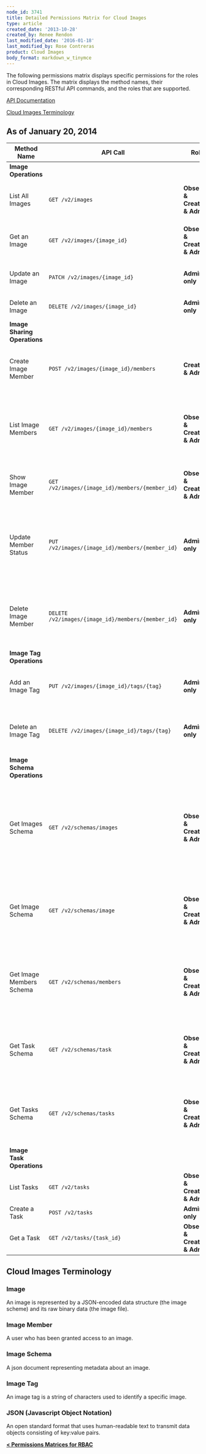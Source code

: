 ```yaml
---
node_id: 3741
title: Detailed Permissions Matrix for Cloud Images
type: article
created_date: '2013-10-28'
created_by: Renee Rendon
last_modified_date: '2016-01-18'
last_modified_by: Rose Contreras
product: Cloud Images
body_format: markdown_w_tinymce
---
```


The following permissions matrix displays specific permissions for the roles in Cloud Images. The matrix displays the method names, their corresponding RESTful API commands, and the roles that are supported.

[API Documentation](https://developer.rackspace.com/docs/)

[Cloud Images Terminology](https://admin.rackspace.com/knowledge_center/article/detailed-permissions-matrix-for-cloud-images#images)

## As of January 20, 2014

Method Name	| API Call | Role | Description
--- | --- | --- | ---
**Image Operations** | | |
List All Images | ```GET /v2/images``` | **Observer & Creator & Admin** | Lists public virtual machine (VM) images.
Get an Image | ```GET /v2/images/{image_id}``` | **Observer & Creator & Admin** | Gets the details for the specified image.
Update an Image	| ```PATCH /v2/images/{image_id}``` | **Admin only** | Updates the specified image.
Delete an Image | ```DELETE /v2/images/{image_id}``` | **Admin only** | Deletes the specified image.
**Image Sharing Operations** | | |
Create Image Member | ```POST /v2/images/{image_id}/members``` | **Creator & Admin** | Adds the specified tenant ID as an image member (user).
List Image Members | ```GET /v2/images/{image_id}/members``` | **Observer & Creator & Admin** | Returns a collection of members (user) with whom the image has been shared.
Show Image Member | ```GET /v2/images/{image_id}/members/{member_id}``` | **Observer & Creator & Admin** | Gets details for a specified image member.
Update Member Status | ```PUT /v2/images/{image_id}/members/{member_id}``` | **Admin only** | Sets the specified status for the specified member (user) of the specified image.
Delete Image Member | ```DELETE /v2/images/{image_id}/members/{member_id}``` | **Admin only** | Deletes the specified tenant ID from the member list of the specified image.
**Image Tag Operations** | | |
Add an Image Tag | ```PUT /v2/images/{image_id}/tags/{tag}``` | **Admin only** | Adds the specified tag to the specified image.
Delete an Image Tag	| ```DELETE /v2/images/{image_id}/tags/{tag}``` | **Admin only** | Deletes the specified tag from the specified image.
**Image Schema Operations** | | |
Get Images Schema | ```GET /v2/schemas/images``` | **Observer & Creator & Admin** | Gets a json-schema document that represents an images entity, which is a container of image entities.
Get Image Schema | ```GET /v2/schemas/image``` | **Observer & Creator & Admin** | Gets a json-schema document that represents a single image entity.
Get Image Members Schema | ```GET /v2/schemas/members``` | **Observer & Creator & Admin** | Gets a json-schema document that represents an image members entity.
Get Task Schema	| ```GET /v2/schemas/task``` | **Observer & Creator & Admin** | Gets a json-schema document that represents a specified task entity.
Get Tasks Schema | ```GET /v2/schemas/tasks``` | **Observer & Creator & Admin** | Gets a json-schema document that represents a tasks entity.
**Image Task Operations** | | |
List Tasks | ```GET /v2/tasks``` | **Observer & Creator & Admin** | Returns a collection of tasks.
Create a Task | ```POST /v2/tasks``` | **Admin only** | Creates a task.
Get a Task | ```GET /v2/tasks/{task_id}``` | **Observer & Creator & Admin** | Gets the details for a specified task.

## Cloud Images Terminology

### Image

An image is represented by a JSON-encoded data structure (the image scheme) and its raw binary data (the image file).

### Image Member

A user who has been granted access to an image.

### Image Schema

A json document representing metadata about an image.

### Image Tag

An image tag is a string of characters used to identify a specific image.

### JSON (Javascript Object Notation)

An open standard format that uses human-readable text to transmit data objects consisting of key:value pairs.

[**&lt; Permissions Matrices for RBAC**](https://admin.rackspace.com/knowledge_center/article/permissions-matrix-for-role-based-access-control-rbac)
